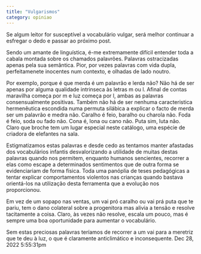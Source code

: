 ```yaml
---
title: "Vulgarismos"
category: opiniao
---
```


Se algum leitor for susceptível a vocabulário vulgar, será melhor continuar a esfregar o dedo e passar ao próximo post.

Sendo um amante de linguística, é-me extremamente difícil entender toda a cabala montada sobre os chamados palavrões.
Palavras ostracizadas apenas pela sua semântica. Pior, por vezes palavras com vida dupla, perfeitamenete inocentes num contexto, e olhadas de lado noutro.

Por exemplo, porque é que merda é um palavrão e lerda não? Não há de ser apenas por alguma qualidade intrinseca às letras m ou l. Afinal de contas maravilha começa por m e luz começa por l, ambas as palavras consensualmente positivas.
Também não há de ser nenhuma caracteristica hermenêutica escondida numa permuta silábica a explicar o facto de merda ser um palavrão e medra não.
Caralho é feio, baralho ou charola não.
Foda é feio, soda ou fado não.
Cona é, lona ou cano não.
Puta sim, luta não.
Claro que broche tem um lugar especial neste catálogo, uma espécie de criadora de elefantes na sala.

Estigmatizamos estas palavras e desde cedo as tentamos manter afastadas dos vocabulários infantis desvalorizando a utilidade de muitas destas palavras quando nos permitem, enquanto humanos sencientes, recorrer a elas como escape a determinados sentimentos que de outra forma se evidenciariam de forma física.
Toda uma panóplia de teses pedagógicas a tentar explicar comportamentos violentos nas crianças quando bastava orientá-los na utilização desta ferramenta que a evolução nos proporcionou.

Em vez de um sopapo nas ventas, um vai pró caralho ou vai prá puta que te pariu, tem o dano colateral sobre a progenitora mas alivia a tensão e resolve tacitamente a coisa. Claro, às vezes não resolve, escala um pouco, mas é sempre uma boa oportunidade para aumentar o vocabulário.

Sem estas preciosas palavras teríamos de recorrer a um vai para a meretriz que te deu à luz, o que é claramente anticlimático e inconsequente.
Dec 28, 2022 5:55:31pm



